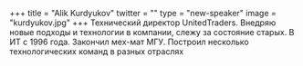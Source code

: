 +++
title = "Alik Kurdyukov"
twitter = ""
type = "new-speaker"
image = "kurdyukov.jpg"
+++
Технический директор UnitedTraders. Внедряю новые подходы и технологии в компании, слежу за состояние старых. В ИТ с 1996 года. Закончил мех-мат МГУ. Построил несколько технологических команд в разных отраслях 